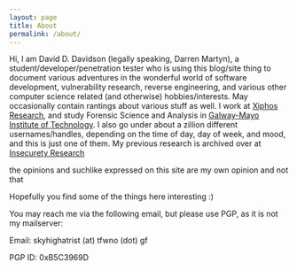 ```yaml
---
layout: page
title: About
permalink: /about/
---
```


Hi, I am David D. Davidson (legally speaking, Darren Martyn), a student/developer/penetration tester who is using this blog/site thing to document various adventures in the wonderful world of software development, vulnerability research, reverse engineering, and various other computer science related (and otherwise) hobbies/interests. May occasionally contain rantings about various stuff as well. I work at [Xiphos Research][xiphosresearch], and study Forensic Science and Analysis in [Galway-Mayo Institute of Technology][gmit]. I also go under about a zillion different usernames/handles, depending on the time of day, day of week, and mood, and this is just one of them. My previous research is archived over at [Insecurety Research][insecurety]

the opinions and suchlike expressed on this site are my own opinion and not that 

Hopefully you find some of the things here interesting :)

You may reach me via the following email, but please use PGP, as it is not my mailserver:

Email: skyhighatrist (at) tfwno (dot) gf

PGP ID: 0xB5C3969D 

[xiphosresearch]: http://www.xiphosresearch.com
[gmit]: http://gmit.ie
[insecurety]: http://insecurety.net
